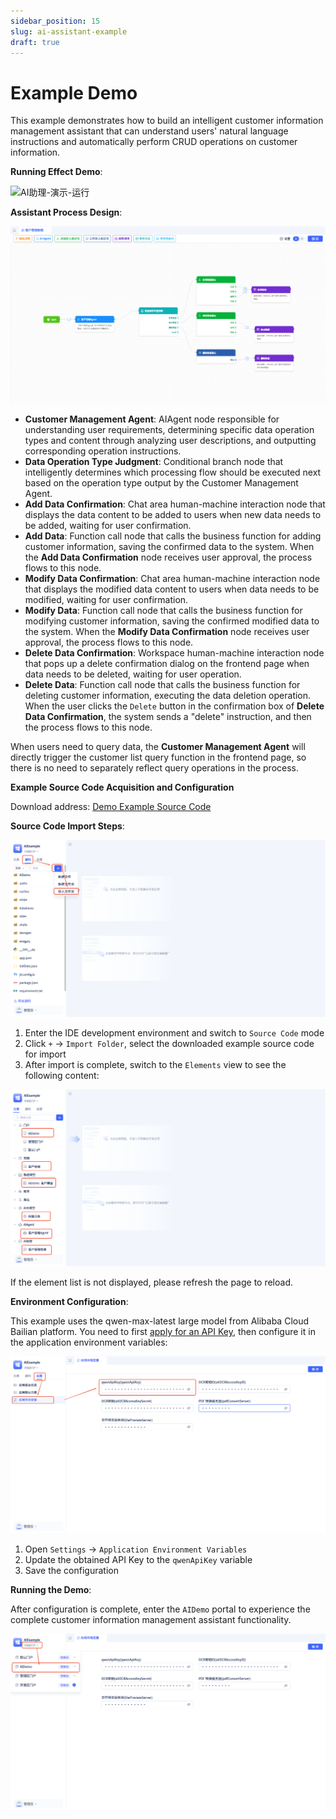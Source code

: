 ```yaml
---
sidebar_position: 15
slug: ai-assistant-example
draft: true
---
```


# Example Demo
This example demonstrates how to build an intelligent customer information management assistant that can understand users' natural language instructions and automatically perform CRUD operations on customer information.

**Running Effect Demo**:

![AI助理-演示-运行](./img/assistant/demo-run.gif)

**Assistant Process Design**:

![AI助理-演示-配置](./img/assistant/demo-process.png)

- **Customer Management Agent**: AIAgent node responsible for understanding user requirements, determining specific data operation types and content through analyzing user descriptions, and outputting corresponding operation instructions.
- **Data Operation Type Judgment**: Conditional branch node that intelligently determines which processing flow should be executed next based on the operation type output by the Customer Management Agent.
- **Add Data Confirmation**: Chat area human-machine interaction node that displays the data content to be added to users when new data needs to be added, waiting for user confirmation.
- **Add Data**: Function call node that calls the business function for adding customer information, saving the confirmed data to the system. When the **Add Data Confirmation** node receives user approval, the process flows to this node.
- **Modify Data Confirmation**: Chat area human-machine interaction node that displays the modified data content to users when data needs to be modified, waiting for user confirmation.
- **Modify Data**: Function call node that calls the business function for modifying customer information, saving the confirmed modified data to the system. When the **Modify Data Confirmation** node receives user approval, the process flows to this node.
- **Delete Data Confirmation**: Workspace human-machine interaction node that pops up a delete confirmation dialog on the frontend page when data needs to be deleted, waiting for user operation.
- **Delete Data**: Function call node that calls the business function for deleting customer information, executing the data deletion operation. When the user clicks the `Delete` button in the confirmation box of **Delete Data Confirmation**, the system sends a "delete" instruction, and then the process flows to this node.

When users need to query data, the **Customer Management Agent** will directly trigger the customer list query function in the frontend page, so there is no need to separately reflect query operations in the process.

**Example Source Code Acquisition and Configuration**

Download address: <a href="https://jit-www.oss-accelerate.aliyuncs.com/AIDemo.zip">Demo Example Source Code</a>

**Source Code Import Steps**:

![AI助理-演示-导入源码](./img/assistant/demo-import.png)

1. Enter the IDE development environment and switch to `Source Code` mode
2. Click ` + ` -> `Import Folder`, select the downloaded example source code for import
3. After import is complete, switch to the `Elements` view to see the following content:

![AI助理-演示-元素](./img/assistant/demo-elements.png)

If the element list is not displayed, please refresh the page to reload.

**Environment Configuration**:

This example uses the qwen-max-latest large model from Alibaba Cloud Bailian platform. You need to first <a href="https://bailian.console.aliyun.com/?tab=model#/api-key" target="_blank">apply for an API Key</a>, then configure it in the application environment variables:

![AI助理-演示-环境变量](./img/assistant/demo-envvar.png)

1. Open `Settings` -> `Application Environment Variables`
2. Update the obtained API Key to the `qwenApiKey` variable
3. Save the configuration

**Running the Demo**:

After configuration is complete, enter the `AIDemo` portal to experience the complete customer information management assistant functionality.

![AI助理-演示-门户](./img/assistant/demo-shell.png)